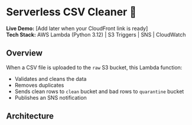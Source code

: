 # Serverless CSV Cleaner 🔧

**Live Demo:** [Add later when your CloudFront link is ready]  
**Tech Stack:** AWS Lambda (Python 3.12) | S3 Triggers | SNS | CloudWatch  

## Overview
When a CSV file is uploaded to the `raw` S3 bucket, this Lambda function:
- Validates and cleans the data  
- Removes duplicates  
- Sends clean rows to `clean` bucket and bad rows to `quarantine` bucket  
- Publishes an SNS notification  

## Architecture
